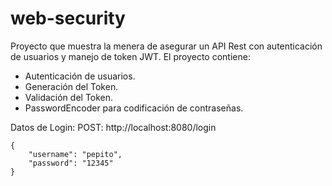 # web-security

Proyecto que muestra la menera de asegurar un API Rest con autenticación de usuarios y manejo de token JWT.
El proyecto contiene:

- Autenticación de usuarios.
- Generación del Token.
- Validación del Token.
- PasswordEncoder para codificación de contraseñas.


Datos de Login:
POST: http://localhost:8080/login
```
{
	"username": "pepito",
	"password": "12345"
}
```

